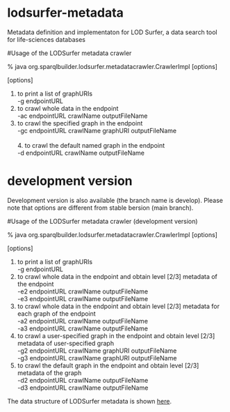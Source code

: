 # lodsurfer-metadata

Metadata definition and implementaton for LOD Surfer, a data search tool for life-sciences databases

#Usage of the LODSurfer metadata crawler

% java org.sparqlbuilder.lodsurfer.metadatacrawler.CrawlerImpl \[options\]

\[options\] <br>
  1. to print a list of graphURIs <br>
     -g endpointURL <br>
  2. to crawl whole data in the endpoint <br>
     -ac endpointURL crawlName outputFileName <br>
  3. to crawl the specified graph in the endpoint <br>
     -gc endpointURL crawlName graphURI outputFileName <br>  
	4. to crawl the default named graph in the endpoint <br>
     -d endpointURL crawlName outputFileName <br>  

# development version

Development version is also available (the branch name is develop).  Please note that options are different from stable bersion (main branch).

#Usage of the LODSurfer metadata crawler (development version)

% java org.sparqlbuilder.lodsurfer.metadatacrawler.CrawlerImpl \[options\]

\[options\] <br>
  1. to print a list of graphURIs <br>
     -g endpointURL <br>
  2. to crawl whole data in the endpoint and obtain level [2/3] metadata of the endpoint<br>
     -e2 endpointURL crawlName outputFileName <br>
     -e3 endpointURL crawlName outputFileName <br>
  3. to crawl whole data in the endpoint and obtain level [2/3] metadata for each graph of the endpoint<br>
     -a2 endpointURL crawlName outputFileName <br>
     -a3 endpointURL crawlName outputFileName <br>
  4. to crawl a user-specified graph in the endpoint and obtain level [2/3] metadata of user-specified graph<br>
     -g2 endpointURL crawlName graphURI outputFileName <br>
     -g3 endpointURL crawlName graphURI outputFileName <br>
  4. to crawl the default graph in the endpoint and obtain level [2/3] metadata of the graph<br>
     -d2 endpointURL crawlName outputFileName <br>
     -d3 endpointURL crawlName outputFileName <br>
     
The data structure of LODSurfer metadata is shown [here](https://github.com/LODSurfer/lodsurfer-metadata/wiki/LOD-Surfer-Metadata-Structure).


